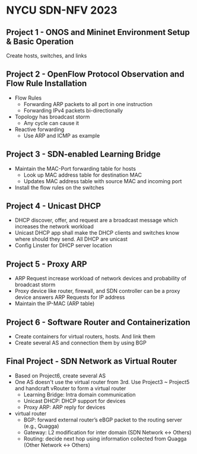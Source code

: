 # NYCU SDN-NFV 2023

## Project 1 - ONOS and Mininet Environment Setup & Basic Operation

Create hosts, switches, and links

## Project 2 - OpenFlow Protocol Observation and Flow Rule Installation

- Flow Rules
    - Forwarding ARP packets to all port in one instruction
    - Forwarding IPv4 packets bi-directionally
- Topology has broadcast storm
    - Any cycle can cause it
- Reactive forwarding
    - Use ARP and ICMP as example

## Project 3 - SDN-enabled Learning Bridge

- Maintain the MAC-Port forwarding table for hosts
    - Look up MAC address table for destination MAC
    - Updates MAC address table with source MAC and incoming port
- Install the flow rules on the switches

## Project 4 - Unicast DHCP

- DHCP discover, offer, and request are a broadcast message which increases the network workload
- Unicast DHCP app shall make the DHCP clients and switches know where should they send. All DHCP are unicast
- Config Linster for DHCP server location

## Project 5 - Proxy ARP

- ARP Request increase workload of network devices and probability of broadcast storm
- Proxy device like router, firewall, and SDN controller can be a proxy device answers ARP Requests for IP address
- Maintain the IP-MAC (ARP table)

## Project 6 - Software Router and Containerization

- Create containers for virtual routers, hosts. And link them
- Create several AS and connection them by using BGP

## Final Project - SDN Network as Virtual Router

- Based on Project6, create several AS
- One AS doesn't use the virtual router from 3rd. Use Project3 ~ Project5 and handcraft vRouter to form a virtual router
    - Learning Bridge: Intra domain communication
    - Unicast DHCP: DHCP support for devices
    - Proxy ARP: ARP reply for devices
- virtual router
    - BGP: forward external router’s eBGP packet to the routing server (e.g., Quagga)
    - Gateway: L2 modification for inter domain (SDN Network <-> Others)
    - Routing: decide next hop using information collected from Quagga (Other Network <-> Others)
    